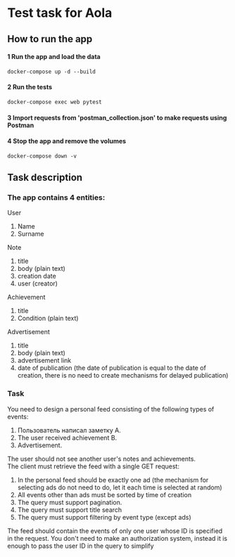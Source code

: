 # Test task for Aola
## How to run the app
#### 1 Run the app and load the data
```shell
docker-compose up -d --build
```

#### 2 Run the tests
```shell
docker-compose exec web pytest
```

#### 3 Import requests from 'postman_collection.json' to make requests using Postman
#### 4 Stop the app and remove the volumes
```shell
docker-compose down -v
```

## Task description
### The app contains 4 entities:
User
1. Name
2. Surname

Note
1. title
2. body (plain text)
3. creation date
4. user (creator)

Achievement
1. title
2. Condition (plain text)

Advertisement
1. title
2. body (plain text)
3. advertisement link
4. date of publication (the date of publication is equal to the date of creation, there is no need to create mechanisms for delayed publication)

### Task
You need to design a personal feed consisting of the following types of events:
1. Пользователь написал заметку A.
2. The user received achievement B.
3. Advertisement.

The user should not see another user's notes and achievements.  
The client must retrieve the feed with a single GET request:
1. In the personal feed should be exactly one ad (the mechanism for selecting ads do not need to do, let it each time is selected at random)
2. All events other than ads must be sorted by time of creation
3. The query must support pagination.
4. The query must support title search
5. The query must support filtering by event type (except ads)

The feed should contain the events of only one user whose ID is specified in the
request. You don't need to make an authorization system, instead it is enough to pass the user ID in the query to simplify

